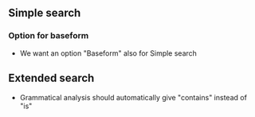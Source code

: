 

## Simple search


### Option for baseform
* We want an option "Baseform" also for Simple search


## Extended search
* Grammatical analysis should automatically give "contains" instead of "is"
